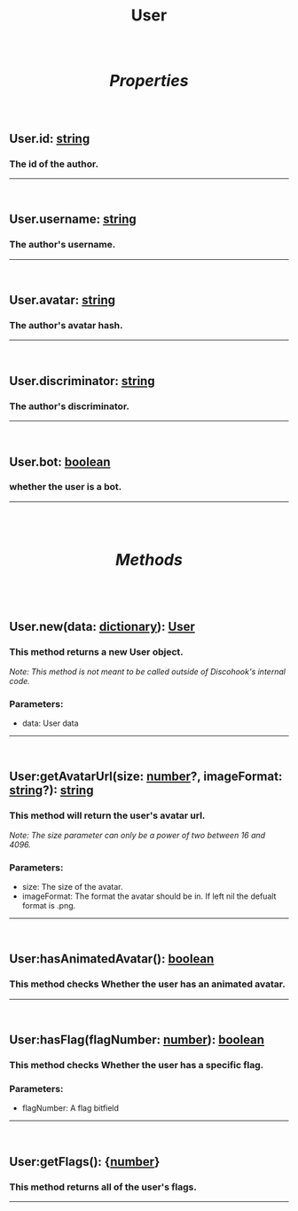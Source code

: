 # <p style="text-align: center;">**User**</p>

<br>

# <p style="text-align: center;">*Properties*</p>

<br>

## <p style="text-align: left;">**User.id**: [string](https://create.roblox.com/docs/scripting/luau/strings)</p>
### <p style="text-align: left;">The id of the author.</p>
---
<br>

## <p style="text-align: left;">**User.username**: [string](https://create.roblox.com/docs/scripting/luau/strings)</p>
### <p style="text-align: left;">The author's username.</p>
---
<br>

## <p style="text-align: left;">**User.avatar**: [string](https://create.roblox.com/docs/scripting/luau/strings)</p>
### <p style="text-align: left;">The author's avatar hash.</p>
---
<br>

## <p style="text-align: left;">**User.discriminator**: [string](https://create.roblox.com/docs/scripting/luau/strings)</p>
### <p style="text-align: left;">The author's discriminator.</p>
---
<br>

## <p style="text-align: left;">**User.bot**: [boolean](https://create.roblox.com/docs/scripting/luau/booleans)</p>
### <p style="text-align: left;">whether the user is a bot.</p>
---
<br>
<br>

# <p style="text-align: center;">*Methods*</p>
<br>
<br>

## <p style="text-align: left;">**User.new**(data: [dictionary](https://create.roblox.com/docs/scripting/luau/tables#dictionaries)): [User](docs/User.md)</p>
### <p style="text-align: left;">This method returns a new User object.</p>

*<p style="text-align: left;">Note: This method is not meant to be called outside of Discohook's internal code.</p>*

### Parameters:

- data: User data
---
<br>

## <p style="text-align: left;">**User:getAvatarUrl**(size: [number](https://create.roblox.com/docs/scripting/luau/numbers)?, imageFormat: [string](https://create.roblox.com/docs/scripting/luau/strings)?): [string](https://create.roblox.com/docs/scripting/luau/strings)</p>
### <p style="text-align: left;">This method will return the user's avatar url.</p>

*<p style="text-align: left;">Note: The size parameter can only be a power of two between 16 and 4096.</p>*

### Parameters:

- size: The size of the avatar.
- imageFormat: The format the avatar should be in. If left nil the defualt format is .png.
---
<br>

## <p style="text-align: left;">**User:hasAnimatedAvatar**(): [boolean](https://create.roblox.com/docs/scripting/luau/booleans)</p>
### <p style="text-align: left;">This method checks Whether the user has an animated avatar.</p>

---
<br>

## <p style="text-align: left;">**User:hasFlag**(flagNumber: [number](https://create.roblox.com/docs/scripting/luau/numbers)): [boolean](https://create.roblox.com/docs/scripting/luau/booleans)</p>
### <p style="text-align: left;">This method checks Whether the user has a specific flag.</p>

### Parameters:

- flagNumber: A flag bitfield 
---
<br>

## <p style="text-align: left;">**User:getFlags**(): {[number](https://create.roblox.com/docs/scripting/luau/numbers)}</p>
### <p style="text-align: left;">This method returns all of the user's flags.</p>

---